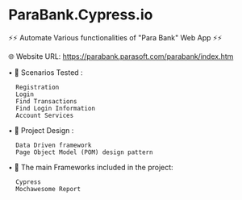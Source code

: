 # ParaBank.Cypress.io

⚡️⚡️ Automate Various functionalities of "Para Bank" Web App ⚡️⚡️

 🌐 Website URL: https://parabank.parasoft.com/parabank/index.htm

   •	📝 Scenarios Tested :

      Registration
      Login
      Find Transactions
      Find Login Information
      Account Services

   •	📝 Project Design :

      Data Driven framework
      Page Object Model (POM) design pattern


   • 📝 The main Frameworks included in the project:

      Cypress
      Mochawesome Report

